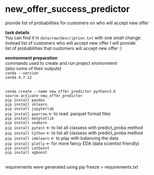 # new_offer_success_predictor
provide list of probabilities for customers on who will accept new offer 

**task details**
<br> You can find it in `data/raw/description.txt` with one small change:
<br> instead list of customers who will accept new offer I will provide
<br> list of probabilities that customers will accept new offer :) 

**environment preparation**
<br> commands used to create and run project environment
<br> (also some of their outputs)
<br>`conda --version`
<br>`conda 4.7.12`


<br>`conda create --name new_offer_predictor python=3.6`
<br> `source activate new_offer_predictor`
<br> `pip install pandas `
<br> `pip install sklearn`
<br> `pip install jupyterlab`
<br> `pip install pyarrow` <- to read .parquet format files
<br> `pip install matplotlib`
<br> `pip install seaborn`
<br> `pip install pytest` <- to list all classess with predict_proba method
<br> `pip install Cython` <- to list all classess with predict_proba method
<br> `pip install imblearn` <- to play with balancing the data
<br> `pip install plotly` <- for more fancy EDA (data scientist friendly)
<br> `pip install catboost`
<br> `pip install xgboost`

<br> requirements were generated using pip freeze > requirements.txt